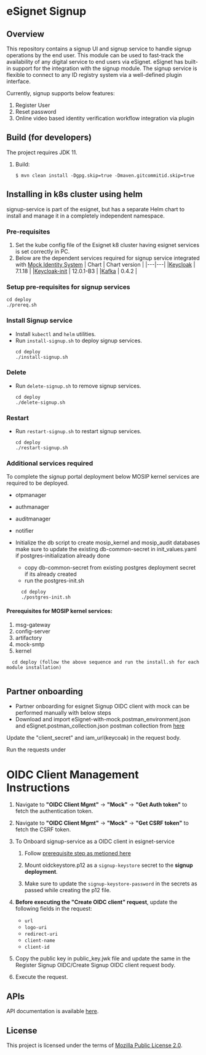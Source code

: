 # eSignet Signup

## Overview

This repository contains a signup UI and signup service to handle signup operations by the end user. This module can be
used to fast-track the availability of any digital service to end users via eSignet. eSignet has built-in support for the
integration with the signup module. The signup service is flexible to connect to any ID registry system via a well-defined plugin interface.

Currently, signup supports below features:
1. Register User
2. Reset password
3. Online video based identity verification workflow integration via plugin

## Build (for developers)
The project requires JDK 11.
1. Build:
    ```
    $ mvn clean install -Dgpg.skip=true -Dmaven.gitcommitid.skip=true
    ```

## Installing in k8s cluster using helm

signup-service is part of the esignet, but has a separate Helm chart to install and manage it in a completely independent namespace.

### Pre-requisites
1. Set the kube config file of the Esignet k8 cluster having esignet services is set correctly in PC.
1. Below are the dependent services required for signup service integrated with [Mock Identity System](https://github.com/mosip/esignet-mock-services/tree/master/mock-identity-system)
   | Chart | Chart version |
   |---|---|
   |[Keycloak](https://github.com/mosip/mosip-infra/tree/v1.2.0.1-B3/deployment/v3/external/iam) | 7.1.18 |
   |[Keycloak-init](https://github.com/mosip/mosip-infra/tree/v1.2.0.1-B3/deployment/v3/external/iam) | 12.0.1-B3 |
   |[Kafka](https://github.com/mosip/mosip-infra/tree/v1.2.0.1-B3/deployment/v3/external/kafka) | 0.4.2 |

### Setup pre-requisites for signup services
```
cd deploy
./prereq.sh
```
### Install Signup service
* Install `kubectl` and `helm` utilities.
* Run `install-signup.sh` to deploy signup services.
  ```
  cd deploy
  ./install-signup.sh
  ```
### Delete
* Run `delete-signup.sh` to remove signup services.
  ```
  cd deploy
  ./delete-signup.sh
  ```
### Restart
* Run `restart-signup.sh` to restart signup services.
  ```
  cd deploy
  ./restart-signup.sh
  ```
### Additional services required
To complete the signup portal deployment below MOSIP kernel services are required to be deployed.
* otpmanager
* authmanager
* auditmanager
* notifier

* Initialize the db script to create mosip_kernel and mosip_audit databases make sure to update the existing db-common-secret in init_values.yaml if postgres-initialization already done
  * copy db-common-secret from existing postgres deployment secret if its already created
  * run the postgres-init.sh
  ```
    cd deploy
    ./postgres-init.sh
  ```
#### Prerequisites for MOSIP kernel services:
1. msg-gateway
2. config-server
3. artifactory
4. mock-smtp
5. kernel
```
  cd deploy (follow the above sequence and run the install.sh for each module installation)
  
```  
## Partner onboarding
* Partner onboarding for esignet Signup OIDC client with mock can be performed manually with below steps
* Download and import eSignet-with-mock.postman_environment.json and eSignet.postman_collection.json postman collection from [here](https://github.com/mosip/esignet-signup/tree/release-1.1.x/postman-collection) 

Update the "client_secret" and iam_url(keycoak) in the request body.

Run the requests under

# OIDC Client Management Instructions

1. Navigate to **"OIDC Client Mgmt"** -> **"Mock"** -> **"Get Auth token"** to fetch the authentication token.

2. Navigate to **"OIDC Client Mgmt"** -> **"Mock"** -> **"Get CSRF token"** to fetch the CSRF token.

3. To Onboard signup-service as a OIDC client in esignet-service
   
    1. Follow [prerequisite step as metioned here](https://github.com/mosip/esignet-signup/blob/v1.1.0/docker-compose/README.md#prerequisite-to-run-identity-verification-flow-from-postman-collection)
   
    2. Mount oidckeystore.p12 as a `signup-keystore` secret to the **signup deployment**.
       
    3. Make sure to update the `signup-keystore-password` in the secrets as passed while creating the p12 file.

5. **Before executing the "Create OIDC client" request**, update the following fields in the request:
   - `url`
   - `logo-uri`
   - `redirect-uri`
   - `client-name`
   - `client-id`

6. Copy the public key in public_key.jwk file and update the same in the Register Signup OIDC/Create Signup OIDC client request body.

7. Execute the request.

## APIs
API documentation is available [here](docs/esignet-signup-openapi.yaml).

## License
This project is licensed under the terms of [Mozilla Public License 2.0](LICENSE).
